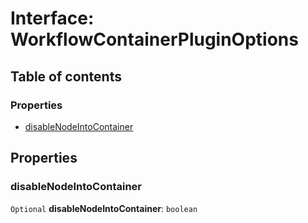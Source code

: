 # Interface: WorkflowContainerPluginOptions

## Table of contents

### Properties

* [disableNodeIntoContainer](/en/auto-docs/free-container-plugin/interfaces/WorkflowContainerPluginOptions.md#disablenodeintocontainer)

## Properties

### disableNodeIntoContainer

`Optional` **disableNodeIntoContainer**: `boolean`
